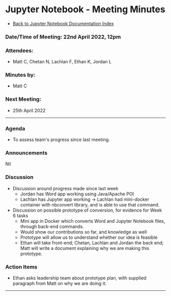 # Jupyter Notebook - Meeting Minutes

- [Back to Jupyter Notebook Documentation Index](../Index.md)

### Date/Time of Meeting: 22nd April 2022, 12pm

### Attendees:

- Matt C, Chetan N, Lachlan F, Ethan K, Jordan L

### Minutes by:

- Matt C

### Next Meeting:

- 25th April 2022

---

### Agenda

- To assess team's progress since last meeting.

### Announcements

Nil

### Discussion

- Discussion around progress made since last week
  - Jordan has Word app working using Java/Apache POI
  - Lachlan has Jupyter app working -> Lachlan had mini-docker container with nbconvert library, and
    is able to use that command.
- Discussion on possible prototype of conversion, for evidence for Week 6 tasks
  - Mini app in Docker which converts Word and Jupyter Notebook files, through back-end commands.
  - Would show our contributions so far, and knowledge as well
  - Prototype will allow us to understand whether our idea is feasible
  - Ethan will take front-end; Chetan, Lachlan and Jordan the back end; Matt will write a document
    explaining why we are making this prototype.

### Action Items

- Ethan asks leadership team about prototype plan, with supplied paragraph from Matt on why we are
  doing it.

---
